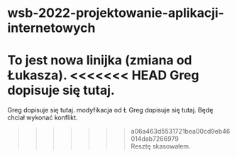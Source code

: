 # wsb-2022-projektowanie-aplikacji-internetowych

To jest nowa linijka (zmiana od Łukasza). 
<<<<<<< HEAD
Greg dopisuje się tutaj.
=======
Greg dopisuje się tutaj. modyfikacja od Ł
Greg dopisuje się tutaj. Będę chciał wykonać konflikt.
>>>>>>> a06a463d5531721bea00cd9eb46014dab7266979
Resztę skasowałem.
